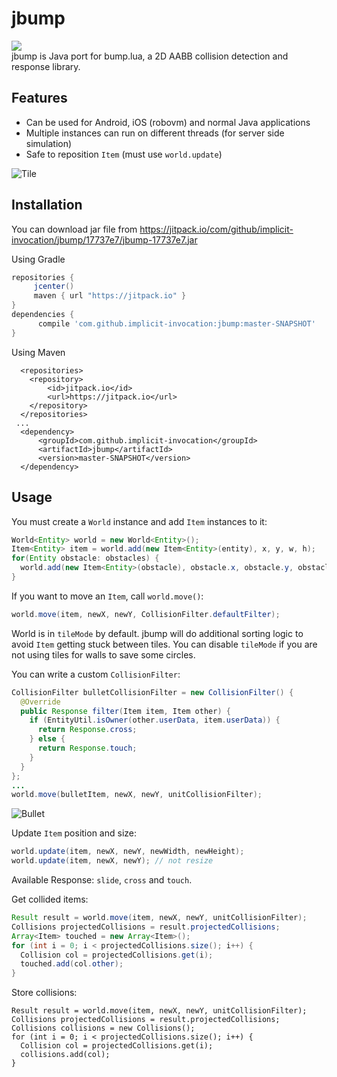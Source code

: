 # jbump

[![](https://jitpack.io/v/implicit-invocation/jbump.svg)](https://jitpack.io/#implicit-invocation/jbump)  
jbump is Java port for bump.lua, a 2D AABB collision detection and response library.

## Features
- Can be used for Android, iOS (robovm) and normal Java applications
- Multiple instances can run on different threads (for server side simulation)
- Safe to reposition `Item` (must use `world.update`)

![Tile](images/tile.gif?raw=true "tile")

## Installation

You can download jar file from https://jitpack.io/com/github/implicit-invocation/jbump/17737e7/jbump-17737e7.jar

Using Gradle

 ```gradle
 repositories { 
      jcenter()
      maven { url "https://jitpack.io" }
 }
 dependencies {
       compile 'com.github.implicit-invocation:jbump:master-SNAPSHOT'
 }
 ```  

Using Maven

```maven
  <repositories>
    <repository>
        <id>jitpack.io</id>
        <url>https://jitpack.io</url>
    </repository>
  </repositories>
 ...
  <dependency>
      <groupId>com.github.implicit-invocation</groupId>
      <artifactId>jbump</artifactId>
      <version>master-SNAPSHOT</version>
  </dependency>

```

## Usage

You must create a `World` instance and add `Item` instances to it:

```Java
World<Entity> world = new World<Entity>();
Item<Entity> item = world.add(new Item<Entity>(entity), x, y, w, h);
for(Entity obstacle: obstacles) {
  world.add(new Item<Entity>(obstacle), obstacle.x, obstacle.y, obstacle.w, obstacle.h);
}
```

If you want to move an `Item`, call `world.move()`:

```Java
world.move(item, newX, newY, CollisionFilter.defaultFilter);
```

World is in `tileMode` by default. jbump will do additional sorting logic to avoid `Item` getting stuck between tiles.
You can disable `tileMode` if you are not using tiles for walls to save some circles.

You can write a custom `CollisionFilter`:

```Java
CollisionFilter bulletCollisionFilter = new CollisionFilter() {
  @Override
  public Response filter(Item item, Item other) {
    if (EntityUtil.isOwner(other.userData, item.userData)) {
      return Response.cross;
    } else {
      return Response.touch;
    }
  }
};
...
world.move(bulletItem, newX, newY, unitCollisionFilter);
```

![Bullet](images/shoot.gif?raw=true "bullet")

Update `Item` position and size:
```Java
world.update(item, newX, newY, newWidth, newHeight);
world.update(item, newX, newY); // not resize
```

Available Response: `slide`, `cross` and `touch`.

Get collided items:

```Java
Result result = world.move(item, newX, newY, unitCollisionFilter);
Collisions projectedCollisions = result.projectedCollisions;
Array<Item> touched = new Array<Item>();
for (int i = 0; i < projectedCollisions.size(); i++) {
  Collision col = projectedCollisions.get(i);
  touched.add(col.other);
}
```

Store collisions:

```
Result result = world.move(item, newX, newY, unitCollisionFilter);
Collisions projectedCollisions = result.projectedCollisions;
Collisions collisions = new Collisions();
for (int i = 0; i < projectedCollisions.size(); i++) {
  Collision col = projectedCollisions.get(i);
  collisions.add(col);
}
```
